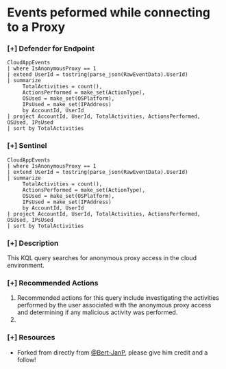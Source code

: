 # Events peformed while connecting to a Proxy

### [+] Defender for Endpoint 
```
CloudAppEvents
| where IsAnonymousProxy == 1
| extend UserId = tostring(parse_json(RawEventData).UserId)
| summarize
     TotalActivities = count(),
     ActionsPerformed = make_set(ActionType),
     OSUsed = make_set(OSPlatform),
     IPsUsed = make_set(IPAddress)
     by AccountId, UserId
| project AccountId, UserId, TotalActivities, ActionsPerformed, OSUsed, IPsUsed
| sort by TotalActivities
```

### [+] Sentinel
```
CloudAppEvents
| where IsAnonymousProxy == 1
| extend UserId = tostring(parse_json(RawEventData).UserId)
| summarize
     TotalActivities = count(),
     ActionsPerformed = make_set(ActionType),
     OSUsed = make_set(OSPlatform),
     IPsUsed = make_set(IPAddress)
     by AccountId, UserId
| project AccountId, UserId, TotalActivities, ActionsPerformed, OSUsed, IPsUsed
| sort by TotalActivities
```
### [+] Description
This KQL query searches for anonymous proxy access in the cloud environment.

### [+] Recommended Actions
1. Recommended actions for this query include investigating the activities performed by the user associated with the anonymous proxy access and determining if any malicious activity was performed.
2. 

### [+] Resources
- Forked from directly from [@Bert-JanP](https://github.com/Bert-JanP), please give him credit and a follow!
